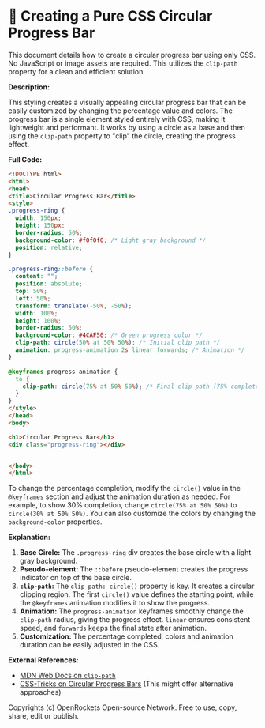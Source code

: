 # 🐞 Creating a Pure CSS Circular Progress Bar


This document details how to create a circular progress bar using only CSS. No JavaScript or image assets are required.  This utilizes the `clip-path` property for a clean and efficient solution.

**Description:**

This styling creates a visually appealing circular progress bar that can be easily customized by changing the percentage value and colors. The progress bar is a single element styled entirely with CSS, making it lightweight and performant.  It works by using a circle as a base and then using the `clip-path` property to "clip" the circle, creating the progress effect.

**Full Code:**

```html
<!DOCTYPE html>
<html>
<head>
<title>Circular Progress Bar</title>
<style>
.progress-ring {
  width: 150px;
  height: 150px;
  border-radius: 50%;
  background-color: #f0f0f0; /* Light gray background */
  position: relative;
}

.progress-ring::before {
  content: "";
  position: absolute;
  top: 50%;
  left: 50%;
  transform: translate(-50%, -50%);
  width: 100%;
  height: 100%;
  border-radius: 50%;
  background-color: #4CAF50; /* Green progress color */
  clip-path: circle(50% at 50% 50%); /* Initial clip path */
  animation: progress-animation 2s linear forwards; /* Animation */
}

@keyframes progress-animation {
  to {
    clip-path: circle(75% at 50% 50%); /* Final clip path (75% complete) */
  }
}
</style>
</head>
<body>

<h1>Circular Progress Bar</h1>
<div class="progress-ring"></div>


</body>
</html>
```

To change the percentage completion, modify the `circle()` value in the `@keyframes` section and adjust the animation duration as needed. For example, to show 30% completion, change `circle(75% at 50% 50%)` to `circle(30% at 50% 50%)`.  You can also customize the colors by changing the `background-color` properties.


**Explanation:**

1. **Base Circle:** The `.progress-ring` div creates the base circle with a light gray background.
2. **Pseudo-element:** The `::before` pseudo-element creates the progress indicator on top of the base circle.
3. **`clip-path`:**  The `clip-path: circle()` property is key. It creates a circular clipping region. The first `circle()` value defines the starting point, while the `@keyframes` animation modifies it to show the progress.
4. **Animation:** The `progress-animation` keyframes smoothly change the `clip-path` radius, giving the progress effect.  `linear` ensures consistent speed, and `forwards` keeps the final state after animation.
5. **Customization:**  The percentage completed, colors and animation duration can be easily adjusted in the CSS.


**External References:**

* [MDN Web Docs on `clip-path`](https://developer.mozilla.org/en-US/docs/Web/CSS/clip-path)
* [CSS-Tricks on Circular Progress Bars](https://css-tricks.com/creating-a-circular-progress-bar-with-only-css/) (This might offer alternative approaches)


Copyrights (c) OpenRockets Open-source Network. Free to use, copy, share, edit or publish.

